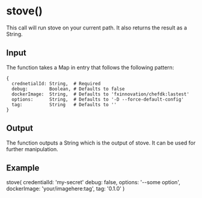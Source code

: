 # stove()
This call will run stove on your current path. It also returns the result as a String.

## Input
The function takes a Map in entry that follows the following pattern:
```
{
  crednetialId: String,  # Required
  debug:        Boolean, # Defaults to false
  dockerImage:  String,  # Defaults to 'fxinnovation/chefdk:lastest'
  options:      String,  # Defaults to '-D --force-default-config'
  tag:          String   # Defaults to ''
}
```

## Output
The function outputs a String which is the output of stove. It can be used for further manipulation.

## Example
stove(
  credentialId: 'my-secret'
  debug:        false,
  options:      '--some option',
  dockerImage:  'your/imagehere:tag',
  tag:          '0.1.0'
)
```
